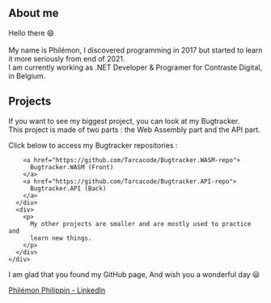 <!DOCTYPE html>
<html>
  <body>
    <div>
      <h2>About me</h2>
      <p>
        <span>Hello there 😄</span> <br />
        <br />
        My name is Philémon, I discovered programming in 2017 but started to
        learn it more seriously from end of 2021. <br />
        I am currently working as .NET Developer & Programer for Contraste
        Digital, in Belgium.
      </p>
    </div>
    <div>
      <h2>Projects</h2>
      <p>
        If you want to see my biggest project, you can look at my Bugtracker.
        <br />This project is made of two parts : the Web Assembly part and the
        API part.
      </p>
      <div>
        <p>Click below to access my Bugtracker repositories :</p>

        <a href="https://github.com/Tarcacode/Bugtracker.WASM-repo">
          Bugtracker.WASM (Front)
        </a>
        <a href="https://github.com/Tarcacode/Bugtracker.API-repo">
          Bugtracker.API (Back)
        </a>
      </div>
      <div>
        <p>
          My other projects are smaller and are mostly used to practice and
          learn new things.
        </p>
      </div>
    </div>
  </body>
  <footer>
    <p>
      I am glad that you found my GitHub page, And wish you a wonderful day 😃
    </p>
    <a href="https://www.linkedin.com/in/philemonphilippin/">
      Philémon Philippin - LinkedIn
    </a>
  </footer>
</html>




